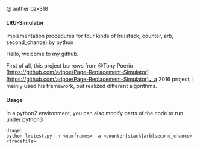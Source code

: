 @ auther  pzx318

#### LRU-Simulator

implementation procedures for four kinds of lru(stack, counter, arb, second_chance) by python

Hello, welcome to my github.

First of all, this project borrows from @Tony Poerio [https://github.com/adpoe/Page-Replacement-Simulator](https://github.com/adpoe/Page-Replacement-Simulator)，a 2016 project, I mainly used his framework, but realized different algorithms.

####  Usage

In a python2 environment, you can also modify parts of the code to run under python3

```
Usage:  
python lrutest.py -n <numframes> -a <counter|stack|arb|second_chance> <tracefile>
```


